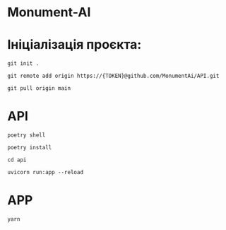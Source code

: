 # Monument-AI



# Ініціалізація проєкта:

```
git init .

git remote add origin https://{TOKEN}@github.com/MonumentAi/API.git

git pull origin main

```

# API

```
poetry shell

poetry install

cd api

uvicorn run:app --reload
```

# APP

```
yarn

```

